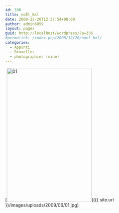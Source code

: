 ```yaml
---
id: 336
title: noËl_Bxl
date: 2008-12-20T12:37:54+00:00
author: admin6059
layout: pages
guid: http://localhost/wordpress/?p=336
#permalink: /index.php/2008/12/20/noel_bxl/
categories:
  - Appunti
  - Bruxelles
  - photographies (mine)
---
```

[<img class="aligncenter wp-image-335 size-full" title="01" src="{{ site.url }}/images/uploads/2009/06/01.jpg" alt="01" width="270" height="425" srcset="{{ site.url }}/images/uploads/2009/06/01.jpg 270w, {{ site.url }}/images/uploads/2009/06/01-191x300.jpg 191w" sizes="(max-width: 270px) 100vw, 270px" />]({{ site.url }}/images/uploads/2009/06/01.jpg)